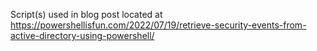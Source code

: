 Script(s) used in blog post located at https://powershellisfun.com/2022/07/19/retrieve-security-events-from-active-directory-using-powershell/